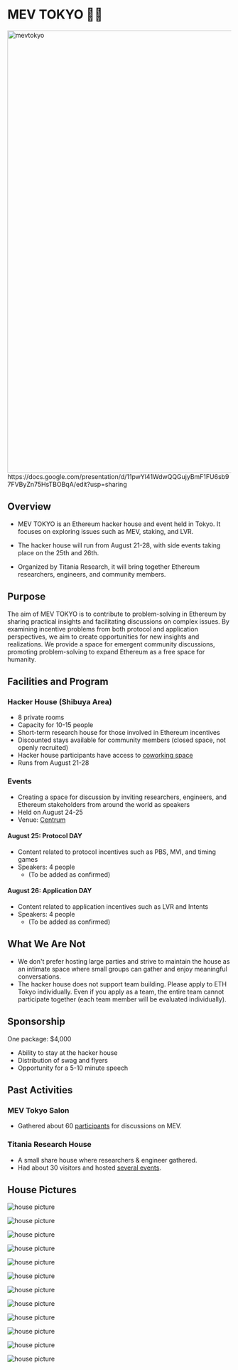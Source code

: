 # MEV TOKYO 🗼🚀
<img width="993" alt="mevtokyo" src="https://github.com/titania-research-labs/mev-tokyo/assets/163550206/fff3c9d4-be46-402e-8e52-ab8be8389a44">
https://docs.google.com/presentation/d/11pwYl41WdwQQGujyBmF1FU6sb97FVByZn75HsTBOBqA/edit?usp=sharing

## Overview

- MEV TOKYO is an Ethereum hacker house and event held in Tokyo. It focuses on exploring issues such as MEV, staking, and LVR.

- The hacker house will run from August 21-28, with side events taking place on the 25th and 26th.

- Organized by Titania Research, it will bring together Ethereum researchers, engineers, and community members.

## Purpose

The aim of MEV TOKYO is to contribute to problem-solving in Ethereum by sharing practical insights and facilitating discussions on complex issues. By examining incentive problems from both protocol and application perspectives, we aim to create opportunities for new insights and realizations. We provide a space for emergent community discussions, promoting problem-solving to expand Ethereum as a free space for humanity.

## Facilities and Program

### Hacker House (Shibuya Area)
- 8 private rooms
- Capacity for 10-15 people
- Short-term research house for those involved in Ethereum incentives
- Discounted stays available for community members (closed space, not openly recruited)
- Hacker house participants have access to [coworking space](https://centrum.studio/)
- Runs from August 21-28


### Events
- Creating a space for discussion by inviting researchers, engineers, and Ethereum stakeholders from around the world as speakers
- Held on August 24-25
- Venue: [Centrum](https://centrum.studio/)

#### August 25: Protocol DAY
- Content related to protocol incentives such as PBS, MVI, and timing games
- Speakers: 4 people
  - (To be added as confirmed)

#### August 26: Application DAY
- Content related to application incentives such as LVR and Intents
- Speakers: 4 people
  - (To be added as confirmed)

## What We Are Not
- We don't prefer hosting large parties and strive to maintain the house as an intimate space where small groups can gather and enjoy meaningful conversations.
- The hacker house does not support team building. Please apply to ETH Tokyo individually. Even if you apply as a team, the entire team cannot participate together (each team member will be evaluated individually).

## Sponsorship

One package: $4,000

- Ability to stay at the hacker house
- Distribution of swag and flyers
- Opportunity for a 5-10 minute speech

## Past Activities
### MEV Tokyo Salon
- Gathered about 60 [participants](https://x.com/keccak254/status/1716307800316608721) for discussions on MEV.

### Titania Research House
- A small share house where researchers & engineer gathered.
- Had about 30 visitors and hosted [several events](https://note.com/vita5/n/n4da1314c89ed).

## House Pictures
![house picture](assets/image.png)

![house picture](assets/image-1.png)

![house picture](assets/image-2.png)

![house picture](assets/image-3.png)

![house picture](assets/image-11.png)

![house picture](assets/image-4.png)

![house picture](assets/image-5.png)

![house picture](assets/image-6.png)

![house picture](assets/image-9.png)

![house picture](assets/image-10.png)

![house picture](assets/image-8.png)

![house picture](assets/image-7.png)
